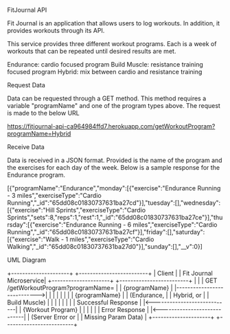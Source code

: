 FitJournal API

Fit Journal is an application that allows users to log workouts. In addition, it provides workouts through its API.

This service provides three different workout programs. Each is a week of workouts that can be repeated until desired results are met.

Endurance: cardio focused program Build Muscle: resistance training focused program Hybrid: mix between cardio and resistance training

Request Data

Data can be requested through a GET method. This method requires a variable "programName" and one of the program types above. The request is made to the below URL

https://fitjournal-api-ca964984ffd7.herokuapp.com/getWorkoutProgram?programName=Hybrid

Receive Data

Data is received in a JSON format. Provided is the name of the program and the exercises for each day of the week. Below is a sample response for the Endurance program.

[{"programName":"Endurance","monday":[{"exercise":"Endurance Running - 3 miles","exerciseType":"Cardio Running","_id":"65dd08c01830737631ba27cd"}],"tuesday":[],"wednesday":[{"exercise":"Hill Sprints","exerciseType":"Cardio Sprints","sets":8,"reps":1,"rest":1,"_id":"65dd08c01830737631ba27ce"}],"thursday":[{"exercise":"Endurance Running - 6 miles","exerciseType":"Cardio Running","_id":"65dd08c01830737631ba27cf"}],"friday":[],"saturday":[{"exercise":"Walk - 1 miles","exerciseType":"Cardio Walking","_id":"65dd08c01830737631ba27d0"}],"sunday":[],"__v":0}]

UML Diagram

  +---------------------+       +-------------------------+
  |        Client       |       | Fit Journal Microservice|
  +---------------------+       +-------------------------+
          |                            |
          | GET /getWorkoutProgram?programName=  |
          |            {programName}   |
          |---------------------------->|
          |                            |
          |                            |
          |                            |
          |        {programName}       |
          |           (Endurance,     |
          |             Hybrid, or    |
          |           Build Muscle)   |
          |                            |
          |                            |
          |                            |
          |       Successful Response |
          |<----------------------------|
          |        {Workout Program}   |
          |                            |
          |                            |
          |       Error Response       |
          |<----------------------------|
          |       (Server Error or    |
          |        Missing Param Data) |
  +---------------------+       +-------------------------+



